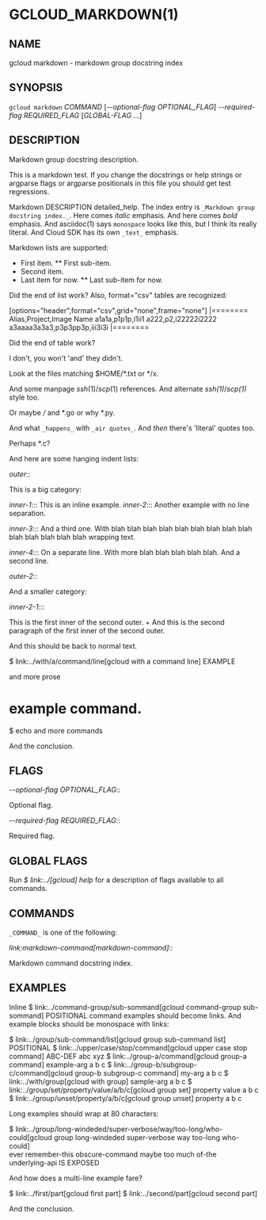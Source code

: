 # GCLOUD_MARKDOWN(1)


## NAME

gcloud markdown - markdown group docstring index


## SYNOPSIS

`gcloud markdown` _COMMAND_ [*--optional-flag* _OPTIONAL_FLAG_] *--required-flag* _REQUIRED_FLAG_ [_GLOBAL-FLAG ..._]

## DESCRIPTION

Markdown group docstring description.

This is a markdown test. If you change the docstrings or help strings
or argparse flags or argparse positionals in this file you should get
test regressions.

Markdown DESCRIPTION detailed_help. The index entry is `_Markdown group docstring index._`.
Here comes _italic_ emphasis. And here comes *bold* emphasis. And
asciidoc(1) says `monospace` looks like this, but I think its really
literal. And Cloud SDK has its own `_text_` emphasis.

Markdown lists are supported:

* First item.
** First sub-item.
* Second item.
* Last item for now.
** Last sub-item for now.

Did the end of list work? Also, format="csv" tables are recognized:

[options="header",format="csv",grid="none",frame="none"]
|========
Alias,Project,Image Name
a1a1a,p1p1p,i1ii1
a222,p2,i22222i2222
a3aaaa3a3a3,p3p3pp3p,iii3i3i
|========

Did the end of table work?

I don't, you won't 'and' they didn't.

Look at the files matching $HOME/*.txt or */x.

And some manpage *ssh*(1)/*scp*(1) references. And alternate
*ssh(1)*/*scp(1)* style too.

Or maybe */* and *.go or why *.py.

And what `_happens_` with `_air quotes_`. And _then_ there's 'literal'
quotes too.

Perhaps *.c?

And here are some hanging indent lists:

*outer*::

This is a big category:

*inner-1*::: This is an inline example.
*inner-2*::: Another example with no line separation.

*inner-3*::: And a third one. With blah blah blah blah blah blah blah blah blah blah blah blah blah blah wrapping text.

*inner-4*:::
On a separate line. With more blah blah blah blah blah.
And a second line.

*outer-2*::

And a smaller category:

*inner-2-1*:::

This is the first inner of the second outer.
+
And this is the second paragraph of the first inner of the second
outer.

And this should be back to normal text.

  $ link:../with/a/command/line[gcloud with a command line] EXAMPLE

and more prose

  # example command.
  $ echo and more commands

And the conclusion.


## FLAGS

*--optional-flag* _OPTIONAL_FLAG_::

Optional flag.

*--required-flag* _REQUIRED_FLAG_::

Required flag.


## GLOBAL FLAGS

Run *$ link:../[gcloud] help* for a description of flags available to
all commands.


## COMMANDS

`_COMMAND_` is one of the following:

*link:markdown-command[markdown-command]*::

Markdown command docstring index.


## EXAMPLES

Inline $ link:../command-group/sub-sommand[gcloud command-group sub-sommand] POSITIONAL command examples
should become links. And example blocks should be monospace with
links:

  $ link:../group/sub-command/list[gcloud group sub-command list] POSITIONAL
  $ link:../upper/case/stop/command[gcloud upper case stop command] ABC-DEF abc xyz
  $ link:../group-a/command[gcloud group-a command] example-arg a b c
  $ link:../group-b/subgroup-c/command[gcloud group-b subgroup-c command] my-arg a b c
  $ link:../with/group[gcloud with group] sample-arg a b c
  $ link:../group/set/property/value/a/b/c[gcloud group set] property value a b c
  $ link:../group/unset/property/a/b/c[gcloud group unset] property a b c

Long examples should wrap at 80 characters:

  $ link:../group/long-windeded/super-verbose/way/too-long/who-could[gcloud group long-windeded super-verbose way too-long who-could] \
      ever remember-this obscure-command maybe too much of-the \
      underlying-api IS EXPOSED

And how does a multi-line example fare?

  $ link:../first/part[gcloud first part]
  $ link:../second/part[gcloud second part]

And the conclusion.
